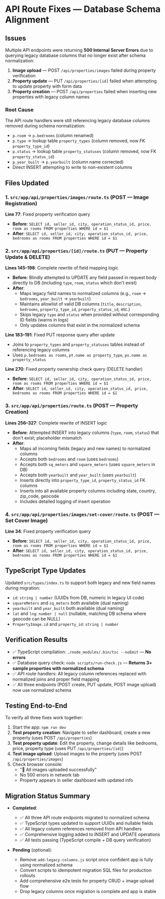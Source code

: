 # API Route Fixes — Database Schema Alignment

## Issues
Multiple API endpoints were returning **500 Internal Server Errors** due to querying legacy database columns that no longer exist after schema normalization:
1. **Image upload** — POST `/api/properties/images` failed during property verification
2. **Property update** — PUT `/api/properties/[id]` failed when attempting to update property with form data
3. **Property creation** — POST `/api/properties` failed when inserting new properties with legacy column names

### Root Cause
The API route handlers were still referencing legacy database columns removed during schema normalization:
- `p.room` → `p.bedrooms` (column renamed)
- `p.type` → lookup table `property_types` (column removed, now FK `property_type_id`)
- `p.status` → lookup table `property_statuses` (column removed, now FK `property_status_id`)
- `p.year_built` → `p.yearbuilt` (column name corrected)
- Direct INSERT attempting to write to non-existent columns

## Files Updated

### 1. `src/app/api/properties/images/route.ts` (POST — Image Registration)
**Line 77**: Fixed property verification query
- **Before**: `SELECT id, seller_id, city, operation_status_id, price, room as rooms FROM properties WHERE id = $1`
- **After**: `SELECT id, seller_id, city, operation_status_id, price, bedrooms as rooms FROM properties WHERE id = $1`

### 2. `src/app/api/properties/[id]/route.ts` (PUT — Property Update & DELETE)
**Lines 145–198**: Complete rewrite of field mapping logic
- **Before**: Blindly attempted to UPDATE any field passed in request body directly to DB (including `type`, `room`, `status` which don't exist)
- **After**: 
  - Maps legacy field names to normalized columns (e.g., `room` → `bedrooms`, `year_built` → `yearbuilt`)
  - Maintains allowlist of valid DB columns (`title`, `description`, `bedrooms`, `property_type_id`, `property_status_id`, etc.)
  - Skips legacy `type` and `status` when provided without corresponding ID fields (warns in logs)
  - Only updates columns that exist in the normalized schema

**Line 183–191**: Fixed PUT response query after update
- Joins to `property_types` and `property_statuses` tables instead of referencing legacy columns
- Uses `p.bedrooms as rooms`, `pt.name as property_type`, `ps.name as property_status`

**Line 270**: Fixed property ownership check query (DELETE handler)
- **Before**: `SELECT id, seller_id, city, operation_status_id, price, room as rooms FROM properties WHERE id = $1`
- **After**: `SELECT id, seller_id, city, operation_status_id, price, bedrooms as rooms FROM properties WHERE id = $1`

### 3. `src/app/api/properties/route.ts` (POST — Property Creation)
**Lines 256–327**: Complete rewrite of INSERT logic
- **Before**: Attempted INSERT into legacy columns (`type`, `room`, `status`) that don't exist; placeholder mismatch
- **After**:
  - Maps all incoming fields (legacy and new names) to normalized columns
  - Accepts both `bedrooms` and `room` (uses `bedrooms`)
  - Accepts both `sq_meters` and `square_meters` (uses `square_meters` in DB)
  - Accepts both `yearbuilt` and `year_built` (uses `yearbuilt`)
  - Inserts directly into `property_type_id`, `property_status_id` FK columns
  - Inserts into all available property columns including state, country, zip_code, geocode
  - Includes detailed logging of insert operation

### 4. `src/app/api/properties/images/set-cover/route.ts` (POST — Set Cover Image)
**Line 34**: Fixed property verification query
- **Before**: `SELECT id, seller_id, city, operation_status_id, price, room as rooms FROM properties WHERE id = $1`
- **After**: `SELECT id, seller_id, city, operation_status_id, price, bedrooms as rooms FROM properties WHERE id = $1`

## TypeScript Type Updates
Updated `src/types/index.ts` to support both legacy and new field names during migration:
- `id`: `string | number` (UUIDs from DB, numeric in legacy UI code)
- `squareMeters` and `sq_meters` both available (dual naming)
- `yearbuilt` and `year_built` both available (dual naming)
- `lat` and `lng`: `number | null` (nullable, matching DB schema where geocode can be NULL)
- `PropertyImage.id` and `property_id`: `string | number`

## Verification Results
- ✅ TypeScript compilation: `./node_modules/.bin/tsc --noEmit` — **No errors**
- ✅ Database query check: `node scripts/run-check.js` — **Returns 3+ sample properties with normalized schema**
- ✅ API route handlers: All legacy column references replaced with normalized joins and proper field mapping
- ✅ All three endpoints (POST create, PUT update, POST image upload) now use normalized schema

## Testing End-to-End
To verify all three fixes work together:
1. Start the app: `npm run dev`
2. **Test property creation**: Navigate to seller dashboard, create a new property (uses POST `/api/properties`)
3. **Test property update**: Edit the property, change details like bedrooms, price, property type (uses PUT `/api/properties/[id]`)
4. **Test image upload**: Upload images to the property (uses POST `/api/properties/images`)
5. Check browser console:
   - "🎉 All images uploaded successfully" 
   - No 500 errors in network tab
   - Property appears in seller dashboard with updated info

## Migration Status Summary
- **Completed**: 
  - ✅ All three API route endpoints migrated to normalized schema
  - ✅ TypeScript types updated to support UUIDs and nullable fields
  - ✅ All legacy column references removed from API handlers
  - ✅ Comprehensive logging added to INSERT and UPDATE operations
  - ✅ All tests passing (TypeScript compile + DB query verification)

- **Pending** (optional):
  - Remove `add-legacy-columns.js` script once confident app is fully using normalized schema
  - Convert scripts to idempotent migration SQL files for production rollouts
  - Add comprehensive e2e tests for property CRUD + image upload flow
  - Drop legacy columns once migration is complete and app is stable
